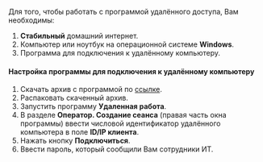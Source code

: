 Для того, чтобы работать с программой удалённого доступа, Вам необходимы:

1. **Стабильный** домашний интернет.
2. Компьютер или ноутбук на операционной системе **Windows**.
3. Программа для подключения к удалённому компьютеру.

#### Настройка программы для подключения к удалённому компьютеру

1. Скачать архив с программой по [ссылке]().
2. Распаковать скаченный архив.
3. Запустить программу **Удаленная работа**.
4. В разделе **Оператор. Создание сеанса** (правая часть окна программы) ввести числовой идентификатор удалённого компьютера в поле **ID/IP клиента**.
5. Нажать кнопку **Подключиться**.
6. Ввести пароль, который сообщили Вам сотрудники ИТ.